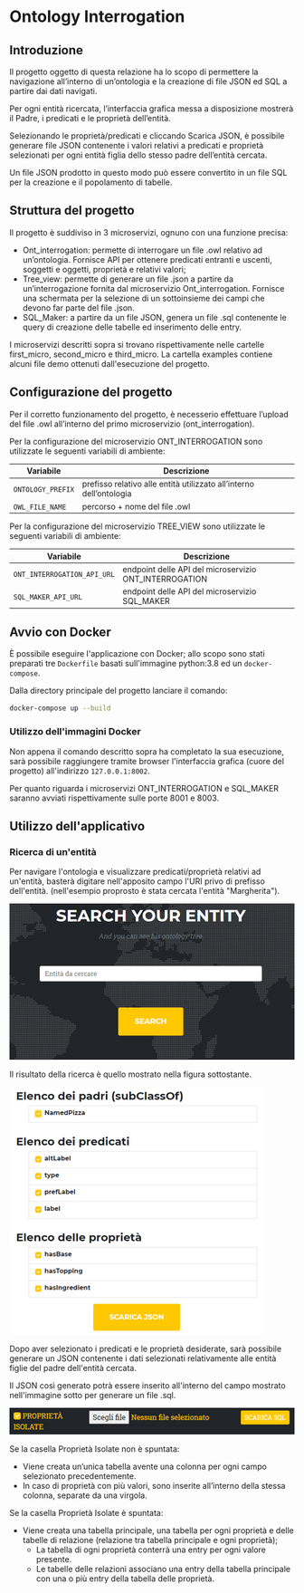 # Ontology Interrogation

## Introduzione
Il progetto oggetto di questa relazione ha lo scopo di permettere la navigazione all’interno di un’ontologia e la creazione di file JSON ed SQL a partire dai dati navigati. 

Per ogni entità ricercata, l’interfaccia grafica messa a disposizione mostrerà il Padre, i predicati e le proprietà dell’entità.

Selezionando le proprietà/predicati e cliccando Scarica JSON, è possibile generare file JSON contenente i valori relativi a predicati e proprietà selezionati per ogni entità figlia dello stesso padre dell’entità cercata.

Un file JSON prodotto in questo modo può essere convertito in un file SQL per la creazione e il popolamento di tabelle.

## Struttura del progetto


Il progetto è suddiviso in 3 microservizi, ognuno con una funzione precisa:
-	Ont_interrogation: permette di interrogare un file .owl relativo ad un’ontologia.
     Fornisce API per ottenere predicati entranti e uscenti, soggetti e oggetti, proprietà e relativi valori;
-   Tree_view: permette di generare un file .json a partire da un’interrogazione fornita dal microservizio Ont_interrogation. 
    Fornisce una schermata per la selezione di un sottoinsieme dei campi che devono far parte del file .json. 
-   SQL_Maker: a partire da un file JSON, genera un file .sql contenente le query di creazione delle tabelle ed inserimento delle entry.

I microservizi descritti sopra si trovano rispettivamente nelle cartelle first_micro, second_micro e third_micro. La cartella examples contiene alcuni file demo ottenuti dall'esecuzione del progetto.
## Configurazione del progetto

Per il corretto funzionamento del progetto, è necesserio effettuare l’upload del file .owl all’interno del primo microservizio (ont_interrogation).

Per la configurazione del microservizio ONT_INTERROGATION sono utilizzate le seguenti variabili di ambiente:

| Variabile          | Descrizione                                                  |
| ------------------ | ------------------------------------------------------------ |
| `ONTOLOGY_PREFIX`  | prefisso relativo alle entità utilizzato all’interno dell’ontologia |
| `OWL_FILE_NAME`    | percorso + nome del file .owl |


Per la configurazione del microservizio TREE_VIEW sono utilizzate le seguenti variabili di ambiente:


| Variabile          | Descrizione                                                  |
| ------------------ | ------------------------------------------------------------ |
| `ONT_INTERROGATION_API_URL`  | endpoint delle API del microservizio ONT_INTERROGATION |
| `SQL_MAKER_API_URL`    | endpoint delle API del microservizio SQL_MAKER |


## Avvio con Docker

È possibile eseguire l'applicazione con Docker; allo scopo sono stati preparati tre `Dockerfile` basati sull'immagine python:3.8 ed un `docker-compose`. 


Dalla directory principale del progetto lanciare il comando:

```bash
docker-compose up --build
```

### Utilizzo dell'immagini Docker
 
Non appena il comando descritto sopra ha completato la sua esecuzione, sarà possibile raggiungere tramite browser l'interfaccia grafica (cuore del progetto)
all'indirizzo `127.0.0.1:8002`.

Per quanto riguarda i microservizi ONT_INTERROGATION e SQL_MAKER saranno avviati rispettivamente sulle porte 8001 e 8003.


## Utilizzo dell'applicativo

### Ricerca di un'entità

Per navigare l'ontologia e visualizzare predicati/proprietà relativi ad un'entità, basterà digitare nell'apposito campo l'URI privo di prefisso dell'entità. (nell'esempio proprosto è stata cercata l'entità "Margherita").

![img_4.png](docs/images/img_4.png)

Il risultato della ricerca è quello mostrato nella figura sottostante.

![img_5.png](docs/images/img_5.png)

Dopo aver selezionato i predicati e le proprietà desiderate, sarà possibile generare un JSON contenente i dati selezionati relativamente alle entità figlie del padre dell'entità cercata.

Il JSON così generato potrà essere inserito all'interno del campo mostrato nell'immagine sotto per generare un file .sql.

![img_6.png](docs/images/img_6.png)

Se la casella Proprietà Isolate non è spuntata:
-   Viene creata un’unica tabella avente una colonna per ogni campo selezionato precedentemente.
-   In caso di proprietà con più valori, sono inserite all’interno della stessa colonna, separate da una virgola. 

Se la casella Proprietà Isolate è spuntata:
-   Viene creata una tabella principale, una tabella per ogni proprietà e delle tabelle di relazione (relazione tra tabella principale e ogni proprietà);
    -	La tabella di ogni proprietà conterrà una entry per ogni valore presente.
    -   Le tabelle delle relazioni associano una entry della tabella principale con una o più entry della tabella delle proprietà.